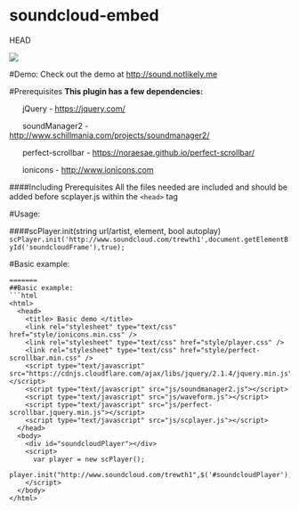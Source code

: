# soundcloud-embed

HEAD

<img align="center" src="http://i.imgur.com/p3MGWOq.png" />

#Demo:
Check out the demo at http://sound.notlikely.me

#Prerequisites
**This plugin has a few dependencies:**

&nbsp;&nbsp;&nbsp;&nbsp;&nbsp;&nbsp;jQuery - https://jquery.com/

&nbsp;&nbsp;&nbsp;&nbsp;&nbsp;&nbsp;soundManager2 - http://www.schillmania.com/projects/soundmanager2/

&nbsp;&nbsp;&nbsp;&nbsp;&nbsp;&nbsp;perfect-scrollbar - https://noraesae.github.io/perfect-scrollbar/

&nbsp;&nbsp;&nbsp;&nbsp;&nbsp;&nbsp;ionicons - http://www.ionicons.com

####Including Prerequisites
All the files needed are included and should be added before scplayer.js within the `<head>` tag

#Usage: 

####scPlayer.init(string url/artist, element, bool autoplay)
`scPlayer.init('http://www.soundcloud.com/trewth1',document.getElementById('soundcloudFrame'),true);`


#Basic example:
```
=======
##Basic example:
```html
<html>
  <head>
    <title> Basic demo </title>
    <link rel="stylesheet" type="text/css" href="style/ionicons.min.css" />
    <link rel="stylesheet" type="text/css" href="style/player.css" />
    <link rel="stylesheet" type="text/css" href="style/perfect-scrollbar.min.css" />
    <script type="text/javascript" src="https://cdnjs.cloudflare.com/ajax/libs/jquery/2.1.4/jquery.min.js"></script>
    <script type="text/javascript" src="js/soundmanager2.js"></script>
    <script type="text/javascript" src="js/waveform.js"></script>
    <script type="text/javascript" src="js/perfect-scrollbar.jquery.min.js"></script>
    <script type="text/javascript" src="js/scplayer.js"></script>
  </head>
  <body>
    <div id="soundcloudPlayer"></div>
    <script>
      var player = new scPlayer();
      player.init("http://www.soundcloud.com/trewth1",$('#soundcloudPlayer'),false);
    </script>
  </body>
</html>
```
